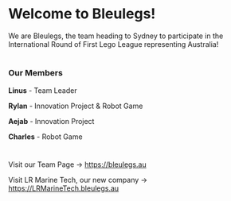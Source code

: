# Welcome to Bleulegs!
We are Bleulegs, the team heading to Sydney to participate in the International Round of First Lego League representing Australia!

#

### Our Members
**Linus** - Team Leader

**Rylan** - Innovation Project & Robot Game

**Aejab** - Innovation Project

**Charles** - Robot Game

#

Visit our Team Page -> https://bleulegs.au

Visit LR Marine Tech, our new company -> https://LRMarineTech.bleulegs.au

#
